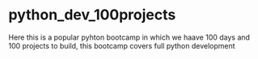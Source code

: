 # python_dev_100projects
 Here this is a popular pyhton bootcamp in which we haave 100 days and 100 projects to build, this bootcamp covers full python development 
